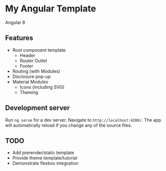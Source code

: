 # My Angular Template

Angular 8

## Features
- Root component template
    - Header
    - Router Outlet
    - Footer
- Routing (with Modules)
- Disclosure pop-up
- Material Modules
    - Icons (including SVG)
    - Theming

## Development server

Run `ng serve` for a dev server. Navigate to `http://localhost:4200/`. The app will automatically reload if you change any of the source files.


## TODO

- Add prerender/static template
- Provide theme template/tutorial
- Demonstrate flexbox integration
